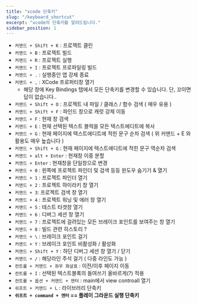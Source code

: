 ```yaml
---
title: "xcode 단축키"
slug: "/keyboard_shortcut"
excerpt: "xcode의 단축키를 알려드립니다."
sidebar_position: 1
---
```


- `커맨드 + Shift + K` : 프로젝트 클린
- `커맨드 + B` : 프로젝트 빌드
- `커맨드 + R` : 프로젝트 실행
- `커맨드 + I` : 프로젝트 프로파일링 빌드
- `커맨드 + .` : 실행중인 앱 강제 종료
- `커맨드 + ,` : XCode 프로퍼티창 열기
    - 해당 창에 Key Bindings 탭에서 모든 단축키를 변경할 수 있습니다. 단, 꼬이면 답이 없습니다..
- `커맨드 + Shift + O` : 프로젝트 내 파일 / 클래스 / 함수 검색 ( 매우 유용 )
- `커맨드 + Shift + F` : 파인드 창으로 캐럿 강제 이동
- `커맨드 + F` : 현재 창 검색
- `커맨드 + E` : 현재 선택된 텍스트 블럭을 모든 텍스트에디트에 복사
- `커맨드 + G` : 현재 페이지에 텍스트에디트에 적힌 문구 순차 검색 ( 위 커맨드 + E 와 활용도 매우 높습니다 )
- `커맨드 + Shift + G` : 현재 페이지에 텍스트에디트에 적힌 문구 역순차 검색
- `커맨드 + alt + Enter` : 현재창 이중 분할
- `커맨드 + Enter` : 현재창을 단일창으로 변경
- `커맨드 + 0` : 왼쪽에 프로젝트 파인더 및 검색 등등 윈도우 숨기기 & 열기
- `커맨드 + 1` : 프로젝트 파인더 열기
- `커맨드 + 2` : 프로젝트 하이라키 창 열기
- `커맨드 + 3`: 프로젝트 검색 창 열기
- `커맨드 + 4` : 프로젝트 워닝 및 에러 창 열기
- `커맨드 + 5` : 테스트 타겟창 열기
- `커맨드 + 6` : 디버그 세션 창 열기
- `커맨드 + 7` : 프로젝트에 걸려있는 모든 브레이크 포인트를 보여주는 창 열기
- `커맨드 + 8` : 빌드 관련 히스토리 ?
- `커맨드 + \` : 브레이크 포인트 걸기
- `커맨드 + Y` : 브레이크 포인트 비활성화 / 활성화
- `커맨드 + Shift + Y` : 하단 디버그 세션 창 열기 / 닫기
- `커맨드 + /` : 해당라인 주석 걸기 ( 다중 라인도 가능 )
- `컨트롤 + 커맨드 + 좌우 화살표` : 이전/이후 페이지 이동
- `컨트롤 + I` : 선택된 텍스트블록의 들여쓰기 올바르게(?) 적용
- `컨트롤 + 옵션 + 커맨드 + 엔터` : main에서 view controall 열기
- `쉬프트 + 커맨드 + L` : 라이브러리 단축키
- **`쉬프트 + command + 엔터` == 플레이 그라운드 실행 단축키**